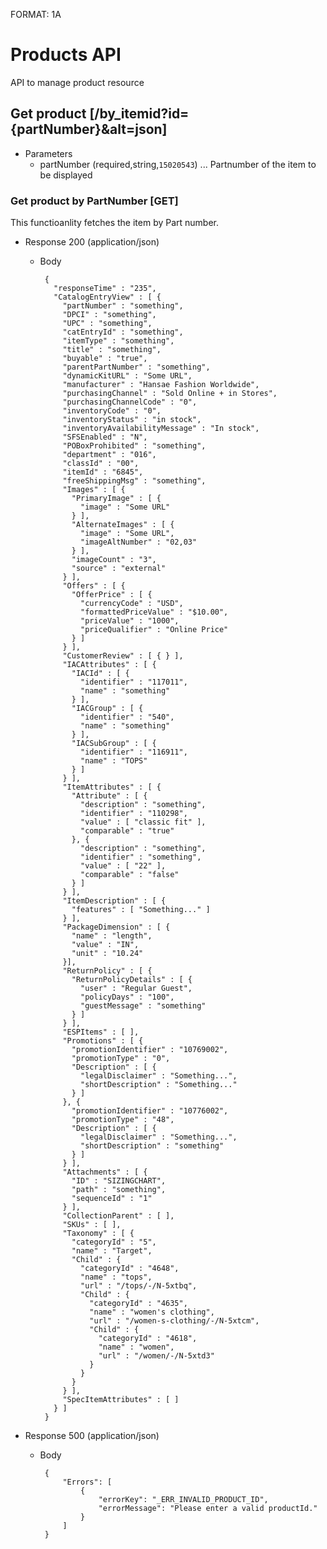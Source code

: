 FORMAT: 1A

# Products API
API to manage product resource

##  Get product [/by_itemid?id={partNumber}&alt=json]
+ Parameters
    + partNumber (required,string,`15020543`) ... Partnumber of the item to be displayed

### Get product by PartNumber [GET]
This functioanlity fetches the item by Part number.

+ Response 200 (application/json)
    +  Body
    
            {
              "responseTime" : "235",
              "CatalogEntryView" : [ {
                "partNumber" : "something",
                "DPCI" : "something",
                "UPC" : "something",
                "catEntryId" : "something",
                "itemType" : "something",
                "title" : "something",
                "buyable" : "true",
                "parentPartNumber" : "something",
                "dynamicKitURL" : "Some URL",
                "manufacturer" : "Hansae Fashion Worldwide",
                "purchasingChannel" : "Sold Online + in Stores",
                "purchasingChannelCode" : "0",
                "inventoryCode" : "0",
                "inventoryStatus" : "in stock",
                "inventoryAvailabilityMessage" : "In stock",
                "SFSEnabled" : "N",
                "POBoxProhibited" : "something",
                "department" : "016",
                "classId" : "00",
                "itemId" : "6845",
                "freeShippingMsg" : "something",
                "Images" : [ {
                  "PrimaryImage" : [ {
                    "image" : "Some URL"
                  } ],
                  "AlternateImages" : [ {
                    "image" : "Some URL",
                    "imageAltNumber" : "02,03"
                  } ],
                  "imageCount" : "3",
                  "source" : "external"
                } ],
                "Offers" : [ {
                  "OfferPrice" : [ {
                    "currencyCode" : "USD",
                    "formattedPriceValue" : "$10.00",
                    "priceValue" : "1000",
                    "priceQualifier" : "Online Price"
                  } ]
                } ],
                "CustomerReview" : [ { } ],
                "IACAttributes" : [ {
                  "IACId" : [ {
                    "identifier" : "117011",
                    "name" : "something"
                  } ],
                  "IACGroup" : [ {
                    "identifier" : "540",
                    "name" : "something"
                  } ],
                  "IACSubGroup" : [ {
                    "identifier" : "116911",
                    "name" : "TOPS"
                  } ]
                } ],
                "ItemAttributes" : [ {
                  "Attribute" : [ {
                    "description" : "something",
                    "identifier" : "110298",
                    "value" : [ "classic fit" ],
                    "comparable" : "true"
                  }, {
                    "description" : "something",
                    "identifier" : "something",
                    "value" : [ "22" ],
                    "comparable" : "false"
                  } ]
                } ],
                "ItemDescription" : [ {
                  "features" : [ "Something..." ]
                } ],
                "PackageDimension" : [ {
                  "name" : "length",
                  "value" : "IN",
                  "unit" : "10.24"
                }],
                "ReturnPolicy" : [ {
                  "ReturnPolicyDetails" : [ {
                    "user" : "Regular Guest",
                    "policyDays" : "100",
                    "guestMessage" : "something"
                  } ]
                } ],
                "ESPItems" : [ ],
                "Promotions" : [ {
                  "promotionIdentifier" : "10769002",
                  "promotionType" : "0",
                  "Description" : [ {
                    "legalDisclaimer" : "Something...",
                    "shortDescription" : "Something..."
                  } ]
                }, {
                  "promotionIdentifier" : "10776002",
                  "promotionType" : "48",
                  "Description" : [ {
                    "legalDisclaimer" : "Something...",
                    "shortDescription" : "something"
                  } ]
                } ],
                "Attachments" : [ {
                  "ID" : "SIZINGCHART",
                  "path" : "something",
                  "sequenceId" : "1"
                } ],
                "CollectionParent" : [ ],
                "SKUs" : [ ],
                "Taxonomy" : [ {
                  "categoryId" : "5",
                  "name" : "Target",
                  "Child" : {
                    "categoryId" : "4648",
                    "name" : "tops",
                    "url" : "/tops/-/N-5xtbq",
                    "Child" : {
                      "categoryId" : "4635",
                      "name" : "women's clothing",
                      "url" : "/women-s-clothing/-/N-5xtcm",
                      "Child" : {
                        "categoryId" : "4618",
                        "name" : "women",
                        "url" : "/women/-/N-5xtd3"
                      }
                    }
                  }
                } ],
                "SpecItemAttributes" : [ ]
              } ]
            }

+ Response 500 (application/json)

    +  Body

            {
                "Errors": [
                    {
                        "errorKey": "_ERR_INVALID_PRODUCT_ID",
                        "errorMessage": "Please enter a valid productId."
                    }
                ]
            }
